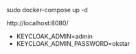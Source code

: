 sudo docker-compose  up -d

http://localhost:8080/
- KEYCLOAK_ADMIN=admin
- KEYCLOAK_ADMIN_PASSWORD=okstar
